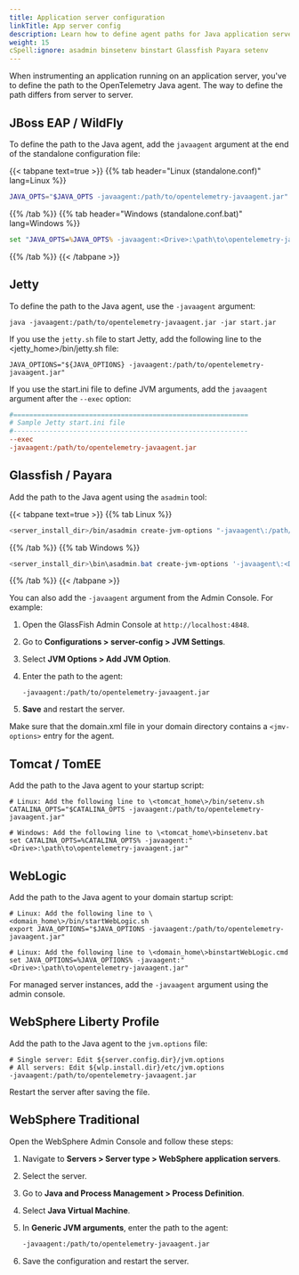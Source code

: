 ```yaml
---
title: Application server configuration
linkTitle: App server config
description: Learn how to define agent paths for Java application servers
weight: 15
cSpell:ignore: asadmin binsetenv binstart Glassfish Payara setenv
---
```


When instrumenting an application running on an application server, you've to
define the path to the OpenTelemetry Java agent. The way to define the path
differs from server to server.

## JBoss EAP / WildFly

To define the path to the Java agent, add the `javaagent` argument at the end of
the standalone configuration file:

{{< tabpane text=true >}} {{% tab header="Linux (standalone.conf)" lang=Linux %}}

```sh
JAVA_OPTS="$JAVA_OPTS -javaagent:/path/to/opentelemetry-javaagent.jar"
```

{{% /tab %}} {{% tab header="Windows (standalone.conf.bat)" lang=Windows %}}

```bat
set "JAVA_OPTS=%JAVA_OPTS% -javaagent:<Drive>:\path\to\opentelemetry-javaagent.jar"
```

{{% /tab %}} {{< /tabpane >}}

## Jetty

To define the path to the Java agent, use the `-javaagent` argument:

```shell
java -javaagent:/path/to/opentelemetry-javaagent.jar -jar start.jar
```

If you use the `jetty.sh` file to start Jetty, add the following line to the
\<jetty_home\>/bin/jetty.sh file:

```shell
JAVA_OPTIONS="${JAVA_OPTIONS} -javaagent:/path/to/opentelemetry-javaagent.jar"
```

If you use the start.ini file to define JVM arguments, add the `javaagent`
argument after the `--exec` option:

```ini
#===========================================================
# Sample Jetty start.ini file
#-----------------------------------------------------------
--exec
-javaagent:/path/to/opentelemetry-javaagent.jar
```

## Glassfish / Payara

Add the path to the Java agent using the `asadmin` tool:

{{< tabpane text=true >}} {{% tab Linux %}}

```sh
<server_install_dir>/bin/asadmin create-jvm-options "-javaagent\:/path/to/opentelemetry-javaagent.jar"
```

{{% /tab %}} {{% tab Windows %}}

```powershell
<server_install_dir>\bin\asadmin.bat create-jvm-options '-javaagent\:<Drive>\:\\path\\to\\opentelemetry-javaagent.jar'
```

{{% /tab %}} {{< /tabpane >}}

You can also add the `-javaagent` argument from the Admin Console. For example:

1.  Open the GlassFish Admin Console at `http://localhost:4848`.

2.  Go to **Configurations > server-config > JVM Settings**.

3.  Select **JVM Options > Add JVM Option**.

4.  Enter the path to the agent:

    `-javaagent:/path/to/opentelemetry-javaagent.jar`

5.  **Save** and restart the server.

Make sure that the domain.xml file in your domain directory contains a
`<jmv-options>` entry for the agent.

## Tomcat / TomEE

Add the path to the Java agent to your startup script:

```shell
# Linux: Add the following line to \<tomcat_home\>/bin/setenv.sh
CATALINA_OPTS="$CATALINA_OPTS -javaagent:/path/to/opentelemetry-javaagent.jar"

# Windows: Add the following line to \<tomcat_home\>binsetenv.bat
set CATALINA_OPTS=%CATALINA_OPTS% -javaagent:"<Drive>:\path\to\opentelemetry-javaagent.jar"
```

## WebLogic

Add the path to the Java agent to your domain startup script:

```shell
# Linux: Add the following line to \<domain_home\>/bin/startWebLogic.sh
export JAVA_OPTIONS="$JAVA_OPTIONS -javaagent:/path/to/opentelemetry-javaagent.jar"

# Linux: Add the following line to \<domain_home\>binstartWebLogic.cmd
set JAVA_OPTIONS=%JAVA_OPTIONS% -javaagent:"<Drive>:\path\to\opentelemetry-javaagent.jar"
```

For managed server instances, add the `-javaagent` argument using the admin
console.

## WebSphere Liberty Profile

Add the path to the Java agent to the `jvm.options` file:

```shell
# Single server: Edit ${server.config.dir}/jvm.options
# All servers: Edit ${wlp.install.dir}/etc/jvm.options
-javaagent:/path/to/opentelemetry-javaagent.jar
```

Restart the server after saving the file.

## WebSphere Traditional

Open the WebSphere Admin Console and follow these steps:

1.  Navigate to **Servers > Server type > WebSphere application servers**.

2.  Select the server.

3.  Go to **Java and Process Management > Process Definition**.

4.  Select **Java Virtual Machine**.

5.  In **Generic JVM arguments**, enter the path to the agent:

    ```bash
    -javaagent:/path/to/opentelemetry-javaagent.jar
    ```

6.  Save the configuration and restart the server.

